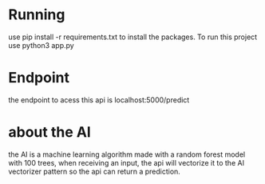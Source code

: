 # Running
use pip install -r requirements.txt to install the packages.
To run this project use
python3 app.py

# Endpoint
the endpoint to acess this api is localhost:5000/predict

# about the AI
the AI is a machine learning algorithm made with a random forest model with 100 trees,
when receiving an input, the api will vectorize it to the AI vectorizer pattern so the api can return a prediction.
